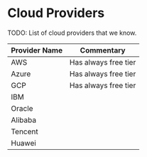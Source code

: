 # Cloud Providers

TODO: List of cloud providers that we know. 

<table>
    <thead>
        <tr>
            <th>Provider Name</th>
            <th>Commentary</th>
        </tr>
    </thead>
    <tbody>
        <tr>
            <td>AWS</td>
            <td>Has always free tier</td>
        </tr>
        <tr>
            <td>Azure</td>
            <td>Has always free tier</td>
        </tr>
        <tr>
            <td>GCP</td>
            <td>Has always free tier</td>
        </tr>
        <tr>
            <td>IBM</td>
            <td></td>
        </tr>
        <tr>
            <td>Oracle</td>
            <td></td>
        </tr>
        <tr>
            <td>Alibaba</td>
            <td></td>
        </tr>
        <tr>
            <td>Tencent</td>
            <td></td>
        </tr>
        <tr>
            <td>Huawei</td>
            <td></td>
        </tr>
    </tbody>
</table>

<script setup>
import { ref } from 'vue';
</script>